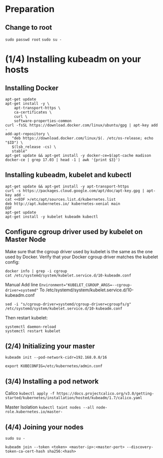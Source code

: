 # Preparation
## Change to root
`sudo passwd root`
`sudo su -`

# (1/4) Installing kubeadm on your hosts

## Installing Docker
```
apt-get update
apt-get install -y \
    apt-transport-https \
    ca-certificates \
    curl \
    software-properties-common
curl -fsSL https://download.docker.com/linux/ubuntu/gpg | apt-key add -
add-apt-repository \
   "deb https://download.docker.com/linux/$(. /etc/os-release; echo "$ID") \
   $(lsb_release -cs) \
   stable"
apt-get update && apt-get install -y docker-ce=$(apt-cache madison docker-ce | grep 17.03 | head -1 | awk '{print $3}')
```

## Installing kubeadm, kubelet and kubectl
```
apt-get update && apt-get install -y apt-transport-https
curl -s https://packages.cloud.google.com/apt/doc/apt-key.gpg | apt-key add -
cat <<EOF >/etc/apt/sources.list.d/kubernetes.list
deb http://apt.kubernetes.io/ kubernetes-xenial main
EOF
apt-get update
apt-get install -y kubelet kubeadm kubectl
```

## Configure cgroup driver used by kubelet on Master Node
Make sure that the cgroup driver used by kubelet is the same as the one used by Docker. Verify that your Docker cgroup driver matches the kubelet config:
```
docker info | grep -i cgroup
cat /etc/systemd/system/kubelet.service.d/10-kubeadm.conf
```
Manual Add line
`Environment="KUBELET_CGROUP_ARGS=--cgroup-driver=systemd"`
To /etc/systemd/system/kubelet.service.d/10-kubeadm.conf
```
sed -i "s/cgroup-driver=systemd/cgroup-driver=cgroupfs/g" /etc/systemd/system/kubelet.service.d/10-kubeadm.conf
```
Then restart kubelet:
```
systemctl daemon-reload
systemctl restart kubelet
```

## (2/4) Initializing your master
`kubeadm init --pod-network-cidr=192.168.0.0/16`

`export KUBECONFIG=/etc/kubernetes/admin.conf`

## (3/4) Installing a pod network
Calico
`kubectl apply -f https://docs.projectcalico.org/v3.0/getting-started/kubernetes/installation/hosted/kubeadm/1.7/calico.yaml`

Master Isolation
`kubectl taint nodes --all node-role.kubernetes.io/master-`

## (4/4) Joining your nodes

`sudo su -`
```
kubeadm join --token <token> <master-ip>:<master-port> --discovery-token-ca-cert-hash sha256:<hash>
```